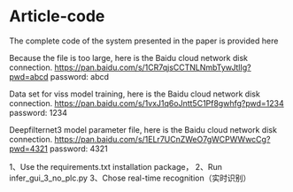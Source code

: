 # Article-code
The complete code of the system presented in the paper is provided here

Because the file is too large, here is the Baidu cloud network disk connection.
https://pan.baidu.com/s/1CR7qjsCCTNLNmbTywJtlIg?pwd=abcd password: abcd

Data set for viss model training, here is the Baidu cloud network disk connection.
https://pan.baidu.com/s/1vxJ1q6oJntt5C1Pf8gwhfg?pwd=1234 password: 1234 

Deepfilternet3 model parameter file, here is the Baidu cloud network disk connection.
https://pan.baidu.com/s/1ELr7UCnZWeO7gWCPWWwcCg?pwd=4321 password: 4321 


1、Use the requirements.txt installation package，
2、Run infer_gui_3_no_plc.py
3、Chose real-time recognition（实时识别）
